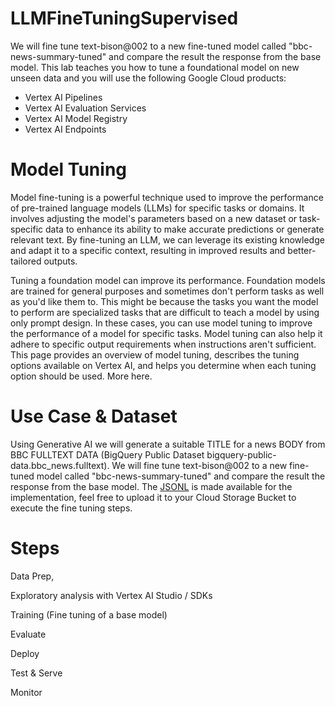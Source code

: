 # LLMFineTuningSupervised
We will fine tune text-bison@002 to a new fine-tuned model called "bbc-news-summary-tuned" and compare the result the response from the base model. This lab teaches you how to tune a foundational model on new unseen data and you will use the following Google Cloud products:
*   Vertex AI Pipelines
*   Vertex AI Evaluation Services
*   Vertex AI Model Registry
*   Vertex AI Endpoints

# Model Tuning

Model fine-tuning is a powerful technique used to improve the performance of pre-trained language models (LLMs) for specific tasks or domains. It involves adjusting the model's parameters based on a new dataset or task-specific data to enhance its ability to make accurate predictions or generate relevant text. By fine-tuning an LLM, we can leverage its existing knowledge and adapt it to a specific context, resulting in improved results and better-tailored outputs.

Tuning a foundation model can improve its performance. Foundation models are trained for general purposes and sometimes don't perform tasks as well as you'd like them to. This might be because the tasks you want the model to perform are specialized tasks that are difficult to teach a model by using only prompt design. In these cases, you can use model tuning to improve the performance of a model for specific tasks. Model tuning can also help it adhere to specific output requirements when instructions aren't sufficient. This page provides an overview of model tuning, describes the tuning options available on Vertex AI, and helps you determine when each tuning option should be used. More here.

# Use Case & Dataset
Using Generative AI we will generate a suitable TITLE for a news BODY from BBC FULLTEXT DATA (BigQuery Public Dataset bigquery-public-data.bbc_news.fulltext).
We will fine tune text-bison@002 to a new fine-tuned model called "bbc-news-summary-tuned" and compare the result the response from the base model. The [JSONL]([url](https://github.com/AbiramiSukumaran/LLMFineTuningSupervised/blob/main/TRAIN.jsonl)) is made available for the implementation, feel free to upload it to your Cloud Storage Bucket to execute the fine tuning steps.

# Steps
Data Prep,

Exploratory analysis with Vertex AI Studio / SDKs

Training (Fine tuning of a base model)

Evaluate

Deploy

Test & Serve

Monitor
